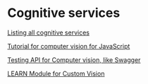 # Cognitive services

[Listing all cognitive services](https://docs.microsoft.com/en-gb/javascript/api/overview/azure/cognitive-services?view=azure-node-latest)

[Tutorial for computer vision for JavaScript](https://docs.microsoft.com/en-gb/azure/cognitive-services/Computer-vision/tutorials/javascript-tutorial)

[Testing API for Computer vision, like Swagger](https://westcentralus.dev.cognitive.microsoft.com/docs/services/5adf991815e1060e6355ad44/operations/56f91f2e778daf14a499e1fa/console)

[LEARN Module for Custom Vision](https://docs.microsoft.com/en-us/learn/modules/classify-images-with-custom-vision-service/)